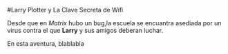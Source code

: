
#Larry Plotter y La Clave Secreta de Wifi

Desde que en *Matrix* hubo un bug,la escuela se encuantra asediada por un virus contra el que **Larry** y sus amigos deberan luchar.

En esta aventura, blablabla